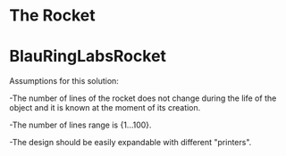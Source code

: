 
# The Rocket
# BlauRingLabsRocket

Assumptions for this solution:

-The number of lines of the rocket does not change during the life of the object
 and it is known at the moment of its creation.

-The number of lines range is {1...100}.

-The design should be easily expandable with different "printers".